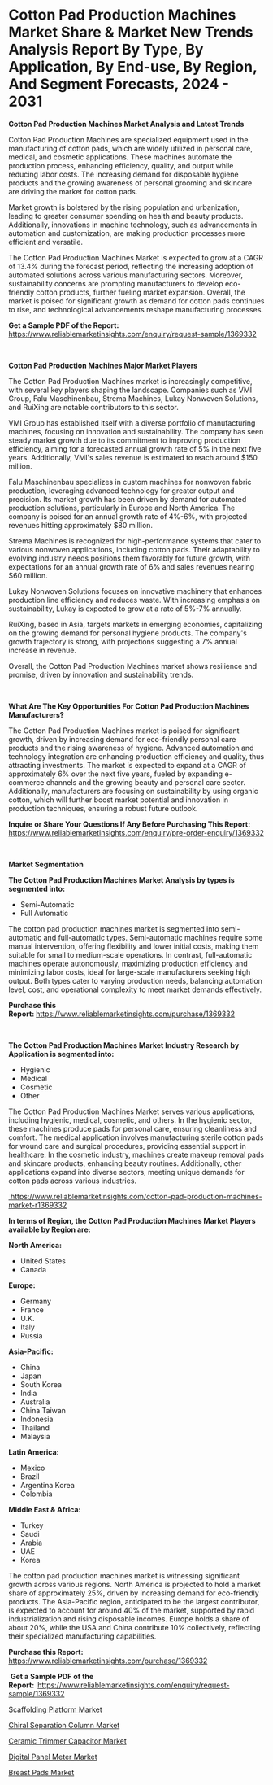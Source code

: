 <p><h1>Cotton Pad Production Machines Market Share & Market New Trends Analysis Report By Type, By Application, By End-use, By Region, And Segment Forecasts, 2024 - 2031</h1></p><p><strong>Cotton Pad Production Machines Market Analysis and Latest Trends</strong></p>
<p><p>Cotton Pad Production Machines are specialized equipment used in the manufacturing of cotton pads, which are widely utilized in personal care, medical, and cosmetic applications. These machines automate the production process, enhancing efficiency, quality, and output while reducing labor costs. The increasing demand for disposable hygiene products and the growing awareness of personal grooming and skincare are driving the market for cotton pads.</p><p>Market growth is bolstered by the rising population and urbanization, leading to greater consumer spending on health and beauty products. Additionally, innovations in machine technology, such as advancements in automation and customization, are making production processes more efficient and versatile.</p><p>The Cotton Pad Production Machines Market is expected to grow at a CAGR of 13.4% during the forecast period, reflecting the increasing adoption of automated solutions across various manufacturing sectors. Moreover, sustainability concerns are prompting manufacturers to develop eco-friendly cotton products, further fueling market expansion. Overall, the market is poised for significant growth as demand for cotton pads continues to rise, and technological advancements reshape manufacturing processes.</p></p>
<p><strong>Get a Sample PDF of the Report:&nbsp;</strong> <a href="https://www.reliablemarketinsights.com/enquiry/request-sample/1369332?utm_campaign=1619&utm_medium=2&utm_source=Github&utm_content=ia&utm_term=29102024&utm_id=cotton-pad-production-machines">https://www.reliablemarketinsights.com/enquiry/request-sample/1369332</a></p>
<p>&nbsp;</p>
<p><strong>Cotton Pad Production Machines Major Market Players</strong></p>
<p><p>The Cotton Pad Production Machines market is increasingly competitive, with several key players shaping the landscape. Companies such as VMI Group, Falu Maschinenbau, Strema Machines, Lukay Nonwoven Solutions, and RuiXing are notable contributors to this sector.</p><p>VMI Group has established itself with a diverse portfolio of manufacturing machines, focusing on innovation and sustainability. The company has seen steady market growth due to its commitment to improving production efficiency, aiming for a forecasted annual growth rate of 5% in the next five years. Additionally, VMI's sales revenue is estimated to reach around $150 million.</p><p>Falu Maschinenbau specializes in custom machines for nonwoven fabric production, leveraging advanced technology for greater output and precision. Its market growth has been driven by demand for automated production solutions, particularly in Europe and North America. The company is poised for an annual growth rate of 4%-6%, with projected revenues hitting approximately $80 million.</p><p>Strema Machines is recognized for high-performance systems that cater to various nonwoven applications, including cotton pads. Their adaptability to evolving industry needs positions them favorably for future growth, with expectations for an annual growth rate of 6% and sales revenues nearing $60 million.</p><p>Lukay Nonwoven Solutions focuses on innovative machinery that enhances production line efficiency and reduces waste. With increasing emphasis on sustainability, Lukay is expected to grow at a rate of 5%-7% annually.</p><p>RuiXing, based in Asia, targets markets in emerging economies, capitalizing on the growing demand for personal hygiene products. The company's growth trajectory is strong, with projections suggesting a 7% annual increase in revenue.</p><p>Overall, the Cotton Pad Production Machines market shows resilience and promise, driven by innovation and sustainability trends.</p></p>
<p>&nbsp;</p>
<p><strong>What Are The Key Opportunities For Cotton Pad Production Machines Manufacturers?</strong></p>
<p><p>The Cotton Pad Production Machines market is poised for significant growth, driven by increasing demand for eco-friendly personal care products and the rising awareness of hygiene. Advanced automation and technology integration are enhancing production efficiency and quality, thus attracting investments. The market is expected to expand at a CAGR of approximately 6% over the next five years, fueled by expanding e-commerce channels and the growing beauty and personal care sector. Additionally, manufacturers are focusing on sustainability by using organic cotton, which will further boost market potential and innovation in production techniques, ensuring a robust future outlook.</p></p>
<p><strong>Inquire or Share Your Questions If Any Before Purchasing This Report:</strong> <a href="https://www.reliablemarketinsights.com/enquiry/pre-order-enquiry/1369332?utm_campaign=1619&utm_medium=2&utm_source=Github&utm_content=ia&utm_term=29102024&utm_id=cotton-pad-production-machines">https://www.reliablemarketinsights.com/enquiry/pre-order-enquiry/1369332</a></p>
<p>&nbsp;</p>
<p><strong>Market Segmentation</strong></p>
<p><strong>The Cotton Pad Production Machines Market Analysis by types is segmented into:</strong></p>
<p><ul><li>Semi-Automatic</li><li>Full Automatic</li></ul></p>
<p><p>The cotton pad production machines market is segmented into semi-automatic and full-automatic types. Semi-automatic machines require some manual intervention, offering flexibility and lower initial costs, making them suitable for small to medium-scale operations. In contrast, full-automatic machines operate autonomously, maximizing production efficiency and minimizing labor costs, ideal for large-scale manufacturers seeking high output. Both types cater to varying production needs, balancing automation level, cost, and operational complexity to meet market demands effectively.</p></p>
<p><strong>Purchase this Report:&nbsp;</strong><a href="https://www.reliablemarketinsights.com/purchase/1369332?utm_campaign=1619&utm_medium=2&utm_source=Github&utm_content=ia&utm_term=29102024&utm_id=cotton-pad-production-machines">https://www.reliablemarketinsights.com/purchase/1369332</a></p>
<p>&nbsp;</p>
<p><strong>The Cotton Pad Production Machines Market Industry Research by Application is segmented into:</strong></p>
<p><ul><li>Hygienic</li><li>Medical</li><li>Cosmetic</li><li>Other</li></ul></p>
<p><p>The Cotton Pad Production Machines Market serves various applications, including hygienic, medical, cosmetic, and others. In the hygienic sector, these machines produce pads for personal care, ensuring cleanliness and comfort. The medical application involves manufacturing sterile cotton pads for wound care and surgical procedures, providing essential support in healthcare. In the cosmetic industry, machines create makeup removal pads and skincare products, enhancing beauty routines. Additionally, other applications expand into diverse sectors, meeting unique demands for cotton pads across various industries.</p></p>
<p><a href="https://www.reliablemarketinsights.com/cotton-pad-production-machines-market-r1369332?utm_campaign=1619&utm_medium=2&utm_source=Github&utm_content=ia&utm_term=29102024&utm_id=cotton-pad-production-machines">&nbsp;https://www.reliablemarketinsights.com/cotton-pad-production-machines-market-r1369332</a></p>
<p><strong>In terms of Region, the Cotton Pad Production Machines Market Players available by Region are:</strong></p>
<p>
    <p> <strong> North America: </strong>
        <ul>
            <li>United States</li>
            <li>Canada</li>
        </ul>
        </p> 
    <p> <strong> Europe: </strong>
        <ul>
            <li>Germany</li>
            <li>France</li>
            <li>U.K.</li>
            <li>Italy</li>
            <li>Russia</li>
        </ul>
        </p> 
    <p> <strong> Asia-Pacific: </strong>
        <ul>
            <li>China</li>
            <li>Japan</li>
            <li>South Korea</li>
            <li>India</li>
            <li>Australia</li>
            <li>China Taiwan</li>
            <li>Indonesia</li>
            <li>Thailand</li>
            <li>Malaysia</li>
        </ul>
        </p> 
    <p> <strong> Latin America: </strong>
        <ul>
            <li>Mexico</li>
            <li>Brazil</li>
            <li>Argentina Korea</li>
            <li>Colombia</li>
        </ul>
        </p> 
    <p> <strong> Middle East & Africa: </strong>
        <ul>
            <li>Turkey</li>
            <li>Saudi</li>
            <li>Arabia</li>
            <li>UAE</li>
            <li>Korea</li>
        </ul>
    </p>
    </p>
<p><p>The cotton pad production machines market is witnessing significant growth across various regions. North America is projected to hold a market share of approximately 25%, driven by increasing demand for eco-friendly products. The Asia-Pacific region, anticipated to be the largest contributor, is expected to account for around 40% of the market, supported by rapid industrialization and rising disposable incomes. Europe holds a share of about 20%, while the USA and China contribute 10% collectively, reflecting their specialized manufacturing capabilities.</p></p>
<p><strong>Purchase this Report: </strong><a href="https://www.reliablemarketinsights.com/purchase/1369332?utm_campaign=1619&utm_medium=2&utm_source=Github&utm_content=ia&utm_term=29102024&utm_id=cotton-pad-production-machines">https://www.reliablemarketinsights.com/purchase/1369332</a></p>
<p>&nbsp;<strong>Get a Sample PDF of the Report:&nbsp;&nbsp;</strong><a href="https://www.reliablemarketinsights.com/enquiry/request-sample/1369332?utm_campaign=1619&utm_medium=2&utm_source=Github&utm_content=ia&utm_term=29102024&utm_id=cotton-pad-production-machines">https://www.reliablemarketinsights.com/enquiry/request-sample/1369332</a></p>
<p><strong></strong></p>
<p><p><a href="https://www.linkedin.com/pulse/scaffolding-platform-market-size-share-analysis-growth-gurge?utm_campaign=1619&utm_medium=2&utm_source=Github&utm_content=ia&utm_term=29102024&utm_id=cotton-pad-production-machines">Scaffolding Platform Market</a></p><p><a href="https://www.linkedin.com/pulse/global-chiral-separation-column-market-trends-analysis-6rnoe?utm_campaign=1619&utm_medium=2&utm_source=Github&utm_content=ia&utm_term=29102024&utm_id=cotton-pad-production-machines">Chiral Separation Column Market</a></p><p><a href="https://www.linkedin.com/pulse/digital-transformation-ceramic-trimmer-capacitor-industry-u7ygc?utm_campaign=1619&utm_medium=2&utm_source=Github&utm_content=ia&utm_term=29102024&utm_id=cotton-pad-production-machines">Ceramic Trimmer Capacitor Market</a></p><p><a href="https://www.linkedin.com/pulse/global-perspectives-digital-panel-meter-market-trends-challenges-rnylc?utm_campaign=1619&utm_medium=2&utm_source=Github&utm_content=ia&utm_term=29102024&utm_id=cotton-pad-production-machines">Digital Panel Meter Market</a></p><p><a href="https://www.linkedin.com/pulse/breast-pads-industry-sector-new-technologies-market-impact-yxdoc?utm_campaign=1619&utm_medium=2&utm_source=Github&utm_content=ia&utm_term=29102024&utm_id=cotton-pad-production-machines">Breast Pads Market</a></p></p>